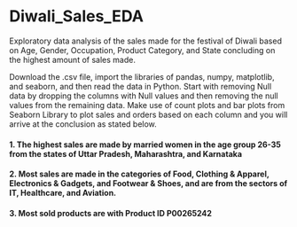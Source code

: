 # Diwali_Sales_EDA
Exploratory data analysis of the sales made for the festival of Diwali based on Age, Gender, Occupation, Product Category, and State concluding on the highest amount of sales made.


Download the .csv file, import the libraries of pandas, numpy, matplotlib, and seaborn, and then read the data in Python.
Start with removing Null data by dropping the columns with Null values and then removing the null values from the remaining data.
Make use of count plots and bar plots from Seaborn Library to plot sales and orders based on each column and you will arrive at the conclusion as stated below.

#### 1. The highest sales are made by married women in the age group 26-35 from the states of Uttar Pradesh, Maharashtra, and Karnataka
#### 2. Most sales are made in the categories of Food, Clothing & Apparel, Electronics & Gadgets, and Footwear & Shoes, and are from the sectors of IT, Healthcare, and Aviation.
#### 3. Most sold products are with Product ID P00265242
